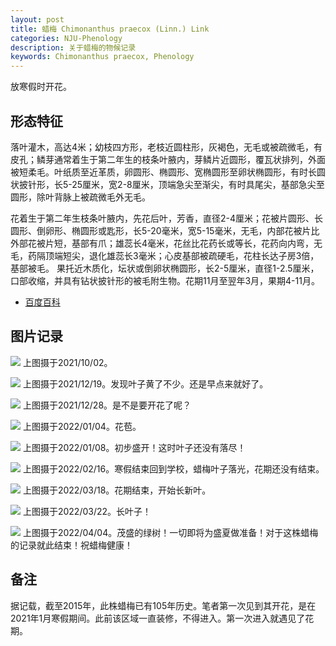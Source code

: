 ```yaml
---
layout: post
title: 蜡梅 Chimonanthus praecox (Linn.) Link
categories: NJU-Phenology
description: 关于蜡梅的物候记录
keywords: Chimonanthus praecox, Phenology
---
```


放寒假时开花。

## 形态特征

落叶灌木，高达4米；幼枝四方形，老枝近圆柱形，灰褐色，无毛或被疏微毛，有皮孔；鳞芽通常着生于第二年生的枝条叶腋内，芽鳞片近圆形，覆瓦状排列，外面被短柔毛。叶纸质至近革质，卵圆形、椭圆形、宽椭圆形至卵状椭圆形，有时长圆状披针形，长5-25厘米，宽2-8厘米，顶端急尖至渐尖，有时具尾尖，基部急尖至圆形，除叶背脉上被疏微毛外无毛。

花着生于第二年生枝条叶腋内，先花后叶，芳香，直径2-4厘米；花被片圆形、长圆形、倒卵形、椭圆形或匙形，长5-20毫米，宽5-15毫米，无毛，内部花被片比外部花被片短，基部有爪；雄蕊长4毫米，花丝比花药长或等长，花药向内弯，无毛，药隔顶端短尖，退化雄蕊长3毫米；心皮基部被疏硬毛，花柱长达子房3倍，基部被毛。
果托近木质化，坛状或倒卵状椭圆形，长2-5厘米，直径1-2.5厘米，口部收缩，并具有钻状披针形的被毛附生物。花期11月至翌年3月，果期4-11月。

 - [百度百科](https://baike.baidu.com/item/%E8%9C%A1%E6%A2%85/839586?fromtitle=%E8%85%8A%E6%A2%85&fromid=320647)

## 图片记录

![](/images/blog/20211002-Chimonanthus-praecox.jpg)
上图摄于2021/10/02。

![](/images/blog/20211219-Chimonanthus-praecox.jpg)
上图摄于2021/12/19。发现叶子黄了不少。还是早点来就好了。

![](/images/blog/20211228-Chimonanthus-praecox.jpg)
上图摄于2021/12/28。是不是要开花了呢？

![](/images/blog/20220104-Chimonanthus-praecox.jpg)
上图摄于2022/01/04。花苞。

![](/images/blog/20220108-Chimonanthus-praecox.jpg)
上图摄于2022/01/08。初步盛开！这时叶子还没有落尽！

![](/images/blog/20220216-Chimonanthus-praecox.jpg)
上图摄于2022/02/16。寒假结束回到学校，蜡梅叶子落光，花期还没有结束。

![](/images/blog/20220318-Chimonanthus-praecox.jpg)
上图摄于2022/03/18。花期结束，开始长新叶。

![](/images/blog/20220322-Chimonanthus-praecox.jpg)
上图摄于2022/03/22。长叶子！

![](/images/blog/20220404-Chimonanthus-praecox.jpg)
上图摄于2022/04/04。茂盛的绿树！一切即将为盛夏做准备！对于这株蜡梅的记录就此结束！祝蜡梅健康！

## 备注

据记载，截至2015年，此株蜡梅已有105年历史。笔者第一次见到其开花，是在2021年1月寒假期间。此前该区域一直装修，不得进入。第一次进入就遇见了花期。
